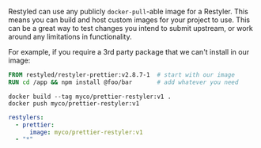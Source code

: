 Restyled can use any publicly `docker-pull`-able image for a Restyler. This means you can build and host custom images for your project to use. This can be a great way to test changes you intend to submit upstream, or work around any limitations in functionality.

For example, if you require a 3rd party package that we can't install in our image:

```dockerfile
FROM restyled/restyler-prettier:v2.8.7-1  # start with our image
RUN cd /app && npm install @foo/bar       # add whatever you need
```

```console
docker build --tag myco/prettier-restyler:v1 .
docker push myco/prettier-restyler:v1
```

```yaml
restylers:
  - prettier:
      image: myco/prettier-restyler:v1
  - "*"
```